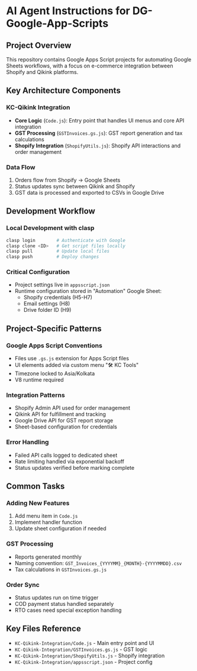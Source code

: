 # AI Agent Instructions for DG-Google-App-Scripts

## Project Overview
This repository contains Google Apps Script projects for automating Google Sheets workflows, with a focus on e-commerce integration between Shopify and Qikink platforms.

## Key Architecture Components

### KC-Qikink Integration
- **Core Logic** (`Code.js`): Entry point that handles UI menus and core API integration
- **GST Processing** (`GSTInvoices.gs.js`): GST report generation and tax calculations
- **Shopify Integration** (`ShopifyUtils.js`): Shopify API interactions and order management

### Data Flow
1. Orders flow from Shopify -> Google Sheets
2. Status updates sync between Qikink and Shopify
3. GST data is processed and exported to CSVs in Google Drive

## Development Workflow

### Local Development with clasp
```bash
clasp login        # Authenticate with Google
clasp clone <ID>   # Get script files locally
clasp pull         # Update local files
clasp push         # Deploy changes
```

### Critical Configuration
- Project settings live in `appsscript.json`
- Runtime configuration stored in "Automation" Google Sheet:
  - Shopify credentials (H5-H7)
  - Email settings (H8)
  - Drive folder ID (H9)

## Project-Specific Patterns

### Google Apps Script Conventions
- Files use `.gs.js` extension for Apps Script files
- UI elements added via custom menu "🛠️ KC Tools"
- Timezone locked to Asia/Kolkata
- V8 runtime required

### Integration Patterns
- Shopify Admin API used for order management
- Qikink API for fulfillment and tracking
- Google Drive API for GST report storage
- Sheet-based configuration for credentials

### Error Handling
- Failed API calls logged to dedicated sheet
- Rate limiting handled via exponential backoff
- Status updates verified before marking complete

## Common Tasks

### Adding New Features
1. Add menu item in `Code.js`
2. Implement handler function
3. Update sheet configuration if needed

### GST Processing
- Reports generated monthly
- Naming convention: `GST_Invoices_{YYYYMM}_{MONTH}-{YYYYMMDD}.csv`
- Tax calculations in `GSTInvoices.gs.js`

### Order Sync
- Status updates run on time trigger
- COD payment status handled separately
- RTO cases need special exception handling

## Key Files Reference
- `KC-Qikink-Integration/Code.js` - Main entry point and UI
- `KC-Qikink-Integration/GSTInvoices.gs.js` - GST logic
- `KC-Qikink-Integration/ShopifyUtils.js` - Shopify integration
- `KC-Qikink-Integration/appsscript.json` - Project config
